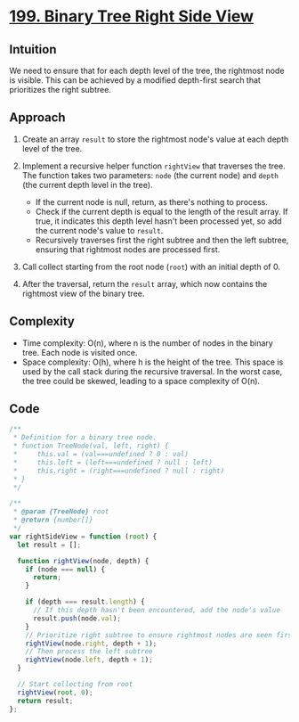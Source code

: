 # [199. Binary Tree Right Side View](https://leetcode.com/problems/binary-tree-right-side-view/description/)

## Intuition

We need to ensure that for each depth level of the tree, the rightmost node is visible. This can be achieved by a modified depth-first search that prioritizes the right subtree.

## Approach

1. Create an array `result` to store the rightmost node's value at each depth level of the tree.
2. Implement a recursive helper function `rightView` that traverses the tree. The function takes two parameters: `node` (the current node) and `depth` (the current depth level in the tree).

   - If the current node is null, return, as there's nothing to process.
   - Check if the current depth is equal to the length of the result array. If true, it indicates this depth level hasn't been processed yet, so add the current node's value to `result`.
   - Recursively traverses first the right subtree and then the left subtree, ensuring that rightmost nodes are processed first.

3. Call collect starting from the root node (`root`) with an initial depth of 0.
4. After the traversal, return the `result` array, which now contains the rightmost view of the binary tree.

## Complexity

- Time complexity: O(n), where n is the number of nodes in the binary tree. Each node is visited once.
- Space complexity: O(h), where h is the height of the tree. This space is used by the call stack during the recursive traversal. In the worst case, the tree could be skewed, leading to a space complexity of O(n).

## Code

```javascript
/**
 * Definition for a binary tree node.
 * function TreeNode(val, left, right) {
 *     this.val = (val===undefined ? 0 : val)
 *     this.left = (left===undefined ? null : left)
 *     this.right = (right===undefined ? null : right)
 * }
 */

/**
 * @param {TreeNode} root
 * @return {number[]}
 */
var rightSideView = function (root) {
  let result = [];

  function rightView(node, depth) {
    if (node === null) {
      return;
    }

    if (depth === result.length) {
      // If this depth hasn't been encountered, add the node's value
      result.push(node.val);
    }
    // Prioritize right subtree to ensure rightmost nodes are seen first
    rightView(node.right, depth + 1);
    // Then process the left subtree
    rightView(node.left, depth + 1);
  }

  // Start collecting from root
  rightView(root, 0);
  return result;
};
```
